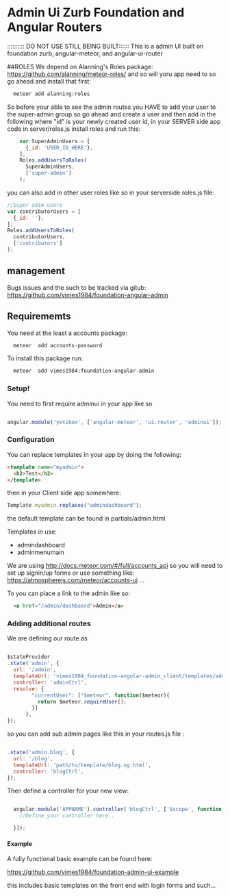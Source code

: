 # Admin Ui Zurb Foundation and Angular Routers
:::::::::: DO  NOT USE STILL BEING BUILT::::::
This is a admin UI built on foundation zurb, angular-meteor, and angular-ui-router

##ROLES
We depend on Alanning's Roles package:
https://github.com/alanning/meteor-roles/
and so will yoru app need to so go ahead and install that first:

```bash
  meteor add alanning:roles
```
So before your able to see the admin routes you HAVE to add your user to the super-admin group so go ahead and create a user and then add in the following where "id" is your newly created user id, in your SERVER side app code in server/roles.js install roles and run this:

```javascript
    var SuperAdminUsers = [
      {_id: 'USER_ID_HERE'},
    ];
    Roles.addUsersToRoles(
      SuperAdminUsers,
      ['super-admin']
    );

```
you can also add in other user roles like so  in your serverside roles.js file:

```javascript
//Super adim users
var contributorUsers = [
  {_id: ''},
];
Roles.addUsersToRoles(
  contributorUsers,
  ['contributors']
);
```

## management
Bugs issues and the such to be tracked via gitub:
https://github.com/vimes1984/foundation-angular-admin

## Requirememts
You need at the least a accounts package:

```bash
  meteor  add accounts-password
```

To  install this package run:
```bash
  meteor  add vimes1984:foundation-angular-admin
```

### Setup!
You need to first require adminui in your app like so

```javascript

angular.module('yetibox', ['angular-meteor', 'ui.router', 'adminui']);

```


### Configuration

You can replace templates in your app by doing the following:
```html
<template name="myadmin">
  <h2>Test</h2>
</template>
```
then in your Client side app somewhere:
```javascript
Template.myadmin.replaces("admindashboard");
```
the default template can be found in partials/admin.html

Templates in use:
* admindashboard
* adminmenumain


We are using http://docs.meteor.com/#/full/accounts_api so you will need to set up signin/up forms or use something like: https://atmospherejs.com/meteor/accounts-ui ...

To you can place a link to the admin like so:

```html
  <a href="/admin/dashboard">Admin</a>
```

### Adding additional routes

We are defining our route as
```javascript

$stateProvider
.state('admin', {
  url: '/admin',
  templateUrl: 'vimes1984_foundation-angular-admin_client/templates/admin.ng.html',
  controller: 'adminCtrl',
  resolve: {
        "currentUser": ["$meteor", function($meteor){
          return $meteor.requireUser();
        }]
      },
});

```
so you can add sub admin pages like this in your routes.js file :

```javascript

.state('admin.blog', {
  url: '/blog',
  templateUrl: 'path/to/template/blog.ng.html',
  controller: 'blogCtrl',
});

```
Then define a controller for your new view:

```javascript

  angular.module('APPNAME').controller('blogCtrl', ['$scope', function($scope){
    //Define your controller here..

  }]);

```


#### Example
A fully functional basic example can be found here:

https://github.com/vimes1984/foundation-admin-ui-example

this includes basic templates on the front end with login forms and such...

